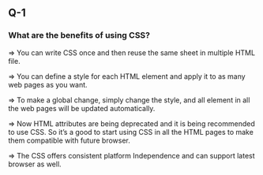 ## Q-1

### What are the benefits of using CSS?

=> You can write CSS once and then reuse the same sheet in multiple HTML file.

=> You can define a style for each HTML element and apply it to as many web pages as you want.

=> To make a global change, simply change the style, and all element in all the web pages will be updated automatically.

=> Now HTML attributes are being deprecated and it is being recommended to use CSS. So it’s a good to start using CSS in all the HTML pages to make them compatible with future browser.

=> The CSS offers consistent platform Independence and can support latest browser as well.
